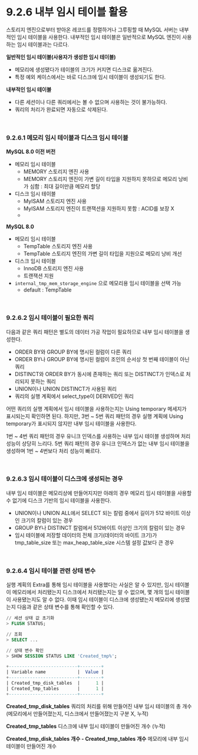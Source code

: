 # 9.2.6 내부 임시 테이블 활용

스토리지 엔진으로부터 받아온 레코드를 정렬하거나 그루핑할 때 MySQL 서버는 내부적인 임시 테이블을 사용한다. 내부적인 임시 테이블은 일반적으로 MySQL 엔진이 사용하는 임시 테이블과는 다르다.

**일반적인 임시 테이블(사용자가 생성한 임시 테이블)**
- 메모리에 생성됐다가 테이블의 크기가 커지면 디스크로 옮겨진다.
- 특정 예외 케이스에서는 바로 디스크에 임시 테이블이 생성되기도 한다.

**내부적인 임시 테이블**
- 다른 세션이나 다른 쿼리에서는 볼 수 없으며 사용하는 것이 불가능하다.
- 쿼리의 처리가 완료되면 자동으로 삭제된다.

<br>

### 9.2.6.1 메모리 임시 테이블과 디스크 임시 테이블

**MySQL 8.0 이전 버전**
- 메모리 임시 테이블
  - MEMORY 스토리지 엔진 사용
  - MEMORY 스토리지 엔진이 가변 길이 타입을 지원하지 못하므로 메모리 낭비가 심함 : 최대 길이만큼 메모리 할당
- 디스크 임시 테이블
  - MyISAM 스토리지 엔진 사용
  - MyISAM 스토리지 엔진이 트랜잭션을 지원하지 못함 : ACID를 보장 X
  - 
**MySQL 8.0**
- 메모리 임시 테이블
  - TempTable 스토리지 엔진 사용
  - TempTable 스토리지 엔진의 가변 길이 타입을 지원으로 메모리 낭비 개선
- 디스크 임시 테이블
  - InnoDB 스토리지 엔진 사용
  - 트랜잭션 지원
- `internal_tmp_mem_storage_engine` 으로 메모리용 임시 테이블을 선택 가능
  - default : TempTable

<br>

### 9.2.6.2 임시 테이블이 필요한 쿼리
다음과 같은 쿼리 패턴은 별도의 데이터 가공 작업이 필요하므로 내부 임시 테이블을 생성한다.

- ORDER BY와 GROUP BY에 명시된 컬럼이 다른 쿼리
- ORDER BY나 GROUP BY에 명시된 컬럼이 조인의 순서상 첫 번째 테이블이 아닌 쿼리
- DISTINCT와 ORDER BY가 동시에 존재하는 쿼리 또는 DISTINCT가 인덱스로 처리되지 못하는 쿼리
- UNION이나 UNION DISTINCT가 사용된 쿼리
- 쿼리의 실행 계획에서 select_type이 DERIVED인 쿼리

어떤 쿼리의 실행 계획에서 임시 테이블을 사용하는지는 Using temporary 메세지가 표시되는지 확인하면 된다.
하지만, 3번 ~ 5번 쿼리 패턴의 경우 실행 계획에 Using temporary가 표시되지 않지만 내부 임시 테이블을 사용한다.

1번 ~ 4번 쿼리 패턴의 경우 유니크 인덱스를 사용하는 내부 임시 테이블 생성하며 처리 성능이 상당히 느리다.
5번 쿼리 패턴의 경우 유니크 인덱스가 없는 내부 임시 테이블을 생성하며 1번 ~ 4번보다 처리 성능이 빠르다.


<br>

### 9.2.6.3 임시 테이블이 디스크에 생성되는 경우
내부 임시 테이블은 메모리상에 만들어지지만 아래의 경우 메모리 임시 테이블을 사용할 수 없기에 디스크 기반의 임시 테이블을 사용한다.

- UNION이나 UNION ALL에서 SELECT 되는 칼럼 중에서 길이가 512 바이트 이상인 크기의 칼럼이 있는 경우
- GROUP BY나 DISTINCT 칼럼에서 512바이트 이상인 크기의 칼럼이 있는 경우
- 임시 테이블에 저장할 데이터의 전체 크기(데이터의 바이트 크기)가 tmp_table_size 또는 max_heap_table_size 시스템 설정 값보다 큰 경우
  
<br>

### 9.2.6.4 임시 테이블 관련 상태 변수
실행 계획의 Extra를 통해 임시 테이블을 사용했다는 사실은 알 수 있지만, 임시 테이블이 메모리에서 처리됐는지 디스크에서 처리됐는지는 알 수 없으며, 몇 개의 임시 테이블이 사용됐는지도 알 수 없다. 이때 임시 테이블이 디스크에 생성됐는지 메모리에 생성됐는지 다음과 같은 상태 변수를 통해 확인할 수 있다.


```sql
// 세션 상태 값 초기화
> FLUSH STATUS;

// 조회
> SELECT ... 

// 상태 변수 확인
> SHOW SESSION STATUS LIKE 'Created_tmp%';

+--------------------------+--------+
| Variable name            |  Value |
+--------------------------+--------+
| Created_tmp_disk_tables  |      1 |
| Created_tmp_tables       |      1 |
+--------------------------+--------+
```

**Created_tmp_disk_tables**
쿼리의 처리를 위해 만들어진 내부 임시 테이블의 총 개수 (메모리에서 만들어졌는지, 디스크에서 만들어졌는지 구분 X, 누적)

**Created_tmp_tables**
디스크에 내부 임시 테이블이 만들어진 개수 (누적)

**Created_tmp_disk_tables 개수 - Created_tmp_tables 개수**
메모리에 내부 임시 테이블이 만들어진 개수